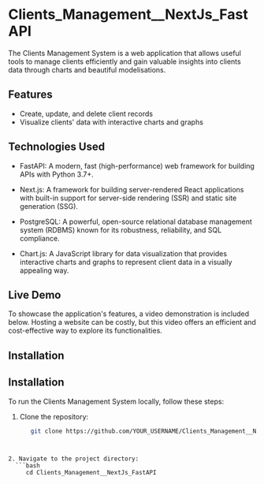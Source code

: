 # Clients_Management__NextJs_FastAPI

The Clients Management System is a web application that allows useful tools to manage clients efficiently and gain valuable insights into clients data through charts and beautiful modelisations.



## Features
- Create, update, and delete client records
- Visualize clients' data with interactive charts and graphs

## Technologies Used

- FastAPI: A modern, fast (high-performance) web framework for building APIs with Python 3.7+.

- Next.js: A framework for building server-rendered React applications with built-in support for server-side rendering (SSR) and static site generation (SSG).

- PostgreSQL: A powerful, open-source relational database management system (RDBMS) known for its robustness, reliability, and SQL compliance.

- Chart.js: A JavaScript library for data visualization that provides interactive charts and graphs to represent client data in a visually appealing way.



## Live Demo
To showcase the application's features, a video demonstration is included below. Hosting a website can be costly, but this video offers an efficient and cost-effective way to explore its functionalities.

## Installation
## Installation

To run the Clients Management System locally, follow these steps:

1. Clone the repository:
   ```bash
      git clone https://github.com/YOUR_USERNAME/Clients_Management__NextJs_FastAPI.git
```


2. Navigate to the project directory:
  ```bash
     cd Clients_Management__NextJs_FastAPI
```






